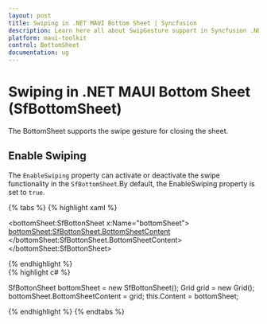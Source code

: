 ```yaml
---
layout: post
title: Swiping in .NET MAUI Bottom Sheet | Syncfusion
description: Learn here all about SwipGesture support in Syncfusion .NET MAUI Bottom Sheet (SfBottomSheet) control and more.
platform: maui-toolkit
control: BottomSheet
documentation: ug
---
```

# Swiping in .NET MAUI Bottom Sheet (SfBottomSheet)

The BottomSheet supports the swipe gesture for closing the sheet. 

## Enable Swiping

The `EnableSwiping` property can activate or deactivate the swipe functionality in the `SfBottomSheet`.By default, the EnableSwiping property is set to `true`.

{% tabs %}
{% highlight xaml %}

<bottomSheet:SfBottonSheet x:Name="bottomSheet">
    <bottomSheet:SfBottonSheet.BottomSheetContent>
        <Grid/>
    </bottomSheet:SfBottonSheet.BottomSheetContent>
</bottomSheet:SfBottonSheet>

{% endhighlight %}	
{% highlight c# %} 

SfBottonSheet bottomSheet = new SfBottonSheet();
Grid grid = new Grid();
bottomSheet.BottomSheetContent = grid;
this.Content = bottomSheet;

{% endhighlight %}
{% endtabs %}